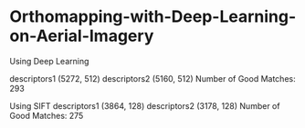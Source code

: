 # Orthomapping-with-Deep-Learning-on-Aerial-Imagery

Using Deep Learning

descriptors1 (5272, 512)
descriptors2 (5160, 512)
Number of Good Matches:  293




Using SIFT
descriptors1 (3864, 128)
descriptors2 (3178, 128)
Number of Good Matches:  275

